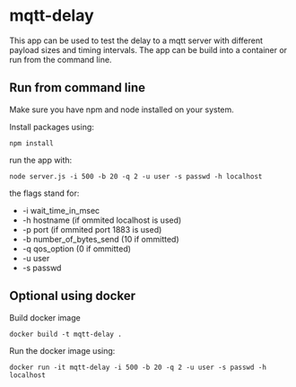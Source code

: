 # mqtt-delay

This app can be used to test the delay to a mqtt server with different payload sizes and timing intervals. The app can be build into a container or run from the command line.

## Run from command line

Make sure you have npm and node installed on your system.

Install packages using: 
```
npm install
```

run the app with:
```
node server.js -i 500 -b 20 -q 2 -u user -s passwd -h localhost
```
the flags stand for:
 * -i wait_time_in_msec
 * -h hostname (if ommited localhost is used)
 * -p port (if ommited port 1883 is used)
 * -b number_of_bytes_send (10 if ommitted)
 * -q qos_option (0 if ommitted)
 * -u user
 * -s passwd


## Optional using docker

Build docker image
```
docker build -t mqtt-delay .
```

Run the docker image using:
```
docker run -it mqtt-delay -i 500 -b 20 -q 2 -u user -s passwd -h localhost
```


